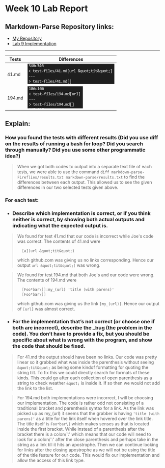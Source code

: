 # Week 10 Lab Report

## Markdown-Parse Repository links:
- [My Repository](https://github.com/Aziiz0/markdown-parse-Fireflies)
- [Lab 9 Implementation](https://github.com/ucsd-cse15l-w22/markdown-parse)

---

|Tests| Differences |
|--------|----------|
| 41.md  |![Image](41.md_difference.png)|
| 194.md |![Image](194.md_difference.png)|

## Explain:

### How you found the tests with different results (Did you use diff on the results of running a bash for loop? Did you search through manually? Did you use some other programmatic idea?)
> When we got both codes to output into a separate text file of each tests, we were able to use the command ```diff markdown-parse-Fireflies/results.txt markdown-parse/results.txt``` to find the differences between each output. This allowed us to see the given differences in our two selected tests given above.

### For each test:

- ### Describe which implementation is correct, or if you think neither is correct, by showing both actual outputs and indicating what the expected output is.

> We found for test 41.md that our code is incorrect while Joe's code was correct. The contents of 41.md were
>        
>       [a](url &quot;tit&quot;)
>        
> which github.com was giving us no links corresponding. Hence our output ```url &quot;tit&quot;]``` was wrong.

> We found for test 194.md that both Joe's and our code were wrong. The contents of 194.md were 
>
>       [Foo*bar\]]:my_(url) 'title (with parens)'
>       [Foo*bar\]]
>
> which github.com was giving us the link ```[my_(url)]```.  Hence our output of ```[url]``` was almost correct.

- ### For the implementation that’s not correct (or choose one if both are incorrect), describe the _bug (the problem in the code). You don’t have to provide a fix, but you should be specific about what is wrong with the program, and show the code that should be fixed.

> For 41.md the output should have been no links. Our code was pretty linear so it grabbed what was inside the parenthesis without seeing ```&quot;tit&quot;``` as being some kindof formatting for quoting the string tilt. To fix this we could directly search for formats of these kinds. This could go after each collection of open parenthesis as a string to check weather ```&quot;``` is inside it. If so then we would not add the link to the list.

> For 194.md both implementations were incorrect, I will be choosing our implementation. The code is rather odd not consisting of a traditional bracket and parenthesis syntax for a link. As the link was picked up as my_(url) it seems that the grabber is having ```'title (with parens)'``` as a title for the link itself when hovered over the link title. The title itself is ```Foo*bar\]``` which makes senses as that is located inside the first bracket. While instead of a parenthesis after the bracket there is a colon/':' which means that our code will need to look for a colon/':' after the close parenthesis and perhaps take in the string as a link till it hits an apostrophe. Then we can continue looking for links after the closing apostrophe as we will not be using the title of the title feature for our code. This would fix our implementation and allow the access of this link type.
